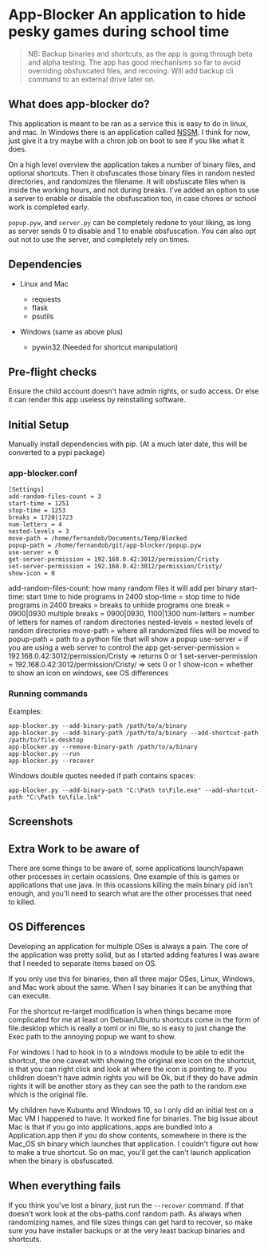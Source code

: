 # App-Blocker An application to hide pesky games during school time

> NB: Backup binaries and shortcuts, as the app is going through beta and alpha testing. The app has good mechanisms so far to avoid overriding obsfuscated files, and recoving. Will add backup cli command to an external drive later on.

## What does app-blocker do?

This application is meant to be ran as a service this is easy to do in linux, and mac. In Windows there is an application called [NSSM](https://nssm.cc/). I think for now, just give it a try maybe with a chron job on boot to see if you like what it does.

On a high level overview the application takes a number of binary files, and optional shortcuts. Then it obsfuscates those binary files in random nested directories, and randomizes the filename. It will obsfuscate files when is inside the working hours, and not during breaks. I've added an option to use a server to enable or disable the obsfuscation too, in case chores or school work is completed early.

`popup.pyw`, and `server.py` can be completely redone to your liking, as long as server sends 0 to disable and 1 to enable obsfuscation. You can also opt out not to use the server, and completely rely on times.

## Dependencies

- Linux and Mac
    - requests
    - flask
    - psutils

- Windows (same as above plus)
    - pywin32 (Needed for shortcut manipulation)

## Pre-flight checks

Ensure the child account doesn't have admin rights, or sudo access. Or else it can render this app useless by reinstalling software.

## Initial Setup

Manually install dependencies with pip. (At a much later date, this will be converted to a pypi package)

### app-blocker.conf

```
[Settings]
add-random-files-count = 3
start-time = 1251
stop-time = 1253
breaks = 1720|1723
num-letters = 4
nested-levels = 3
move-path = /home/fernandob/Documents/Temp/Blocked
popup-path = /home/fernandob/git/app-blocker/popup.pyw
use-server = 0
get-server-permission = 192.168.0.42:3012/permission/Cristy
set-server-permission = 192.168.0.42:3012/permission/Cristy/
show-icon = 0
```

add-random-files-count: how many random files it will add per binary
start-time: start time to hide programs in 2400
stop-time = stop time to hide programs in 2400
breaks = breaks to unhide programs one break = 0900|0930 multiple breaks = 0900|0930, 1100|1300
num-letters = number of letters for names of random directories
nested-levels = nested levels of random directories
move-path = where all randomized files will be moved to
popup-path = path to a python file that will show a popup
use-server = if you are using a web server to control the app
get-server-permission = 192.168.0.42:3012/permission/Cristy => returns 0 or 1
set-server-permission = 192.168.0.42:3012/permission/Cristy/ => sets 0 or 1
show-icon = whether to show an icon on windows, see OS differences

### Running commands

Examples:
```
app-blocker.py --add-binary-path /path/to/a/binary
app-blocker.py --add-binary-path /path/to/a/binary --add-shortcut-path /path/to/file.desktop
app-blocker.py --remove-binary-path /path/to/a/binary
app-blocker.py --run
app-blocker.py --recover
```

Windows double quotes needed if path contains spaces:
```
app-blocker.py --add-binary-path "C:\Path to\File.exe" --add-shortcut-path "C:\Path to\file.lnk"
```

## Screenshots


## Extra Work to be aware of

There are some things to be aware of, some applications launch/spawn other processes in certain ocassions. One example of this is games or applications that use java. In this ocassions killing the main binary pid isn't enough, and you'll need to search what are the other processes that need to killed.

## OS Differences

Developing an application for multiple OSes is always a pain. The core of the application was pretty solid, but as I started adding features I was aware that I needed to separate items based on OS.

If you only use this for binaries, then all three major OSes, Linux, Windows, and Mac work about the same. When I say binaries it can be anything that can execute.

For the shortcut re-target modification is when things became more complicated for me at least on Debian/Ubuntu shortcuts come in the form of file.desktop which is really a toml or ini file, so is easy to just change the Exec path to the annoying popup we want to show.

For windows I had to hook in to a windows module to be able to edit the shortcut, the one caveat with showing the original exe icon on the shortcut, is that you can right click and look at where the icon is pointing to. If you children doesn't have admin rights you will be Ok, but if they do have admin rights it will be another story as they can see the path to the random.exe which is the original file.

My children have Kubuntu and Windows 10, so I only did an initial test on a Mac VM I happened to have. It worked fine for binaries. The big issue about Mac is that if you go into applications, apps are bundled into a Application.app then if you do show contents, somewhere in there is the Mac_OS sh binary which launches that application. I couldn't figure out how to make a true shortcut. So on mac, you'll get the can't launch application when the binary is obsfuscated.

## When everything fails

If you think you've lost a binary, just run the `--recover` command. If that doesn't work look at the obs-paths.conf random path. As always when randomizing names, and file sizes things can get hard to recover, so make sure you have installer backups or at the very least backup binaries and shortcuts.